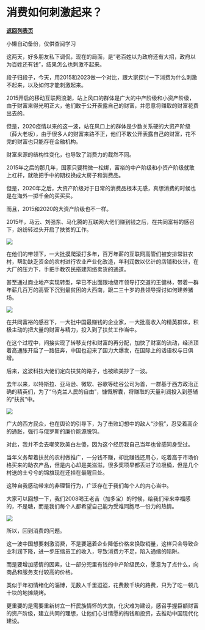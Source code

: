 # 消费如何刺激起来？

[**返回列表页**](/gzh/政事堂2019)

小懒自动备份，仅供查阅学习

这两天，好多朋友私下调侃，现在的局面，是“老百姓以为政府还有大招，政府以为百姓还有钱”，结果怎么也刺激不起来。

段子归段子，今天，用2015和2023做一个对比，跟大家探讨一下消费为什么刺激不起来，以及如何才能刺激起来。

2015开启的移动互联网浪潮，站上风口的群体是广大的中产阶级和小资产阶级，由于财富来得光明正大，他们敢于公开表露自己的财富，并愿意将赚取的财富花费出去的。  

但是，2020疫情以来的这一波，站在风口上的群体是少数关系硬的大资产阶级（薛大老板），由于很多人的财富来路不正，他们不敢公开表露自己的财富，花不完的财富也只能存在金融机构。

财富来源的结构性变化，也导致了消费力的截然不同。

2015年之后的那几年，国家只要稍微一松绑，富裕的中产阶级和小资产阶级就敢上杠杆，就敢把手中的期权换成大房子和消费品。  

但是，2020年之后，大资产阶级对于日常的消费品根本无感，真想消费的时候也是在海外一掷千金的买买买。

而且，2015和2020的大资产阶级也不一样。  

2015年，马云、刘强东、马化腾的互联网大佬们赚到钱之后，在共同富裕的感召下，纷纷转过头开启了扶贫的工作。

![](https://mmbiz.qpic.cn/mmbiz_jpg/rxhS23yu8cPyIoK4uFW6kfjfEl4YMeuVvzQI6ylLlM4jbFy2oxQ5Hy8z6xNhTo5sOJLAaqMRVhc0SxRqRItweg/640?wx_fmt=jpeg)

在他们的带领下，一大批摸爬滚打多年，百万年薪的互联网高管们被安排常驻农村，帮助缺乏资金的农村进行农业产业化改造，年利润数以亿计的店铺和伙计，在大厂的压力下，手把手教农民搭建网络卖货的通道。

甚至通过商业地产实现转型，早已不出面跟地级市领导打交道的王健林，带着一群年薪几百万的高管下沉到最贫困的大西南，跟二三十岁的县领导探讨如何建养猪场。

![](https://mmbiz.qpic.cn/mmbiz_jpg/rxhS23yu8cPyIoK4uFW6kfjfEl4YMeuV5FBicJfhHcsjzZ5uvlL1DzEwCiada33bvcXThaTHVu4QDzhAjQuQS3QA/640?wx_fmt=jpeg)

在共同富裕的感召下，一大批中国最赚钱的企业家，一大批高收入的精英群体，积极主动的把大量的财富与精力，投入到了扶贫工作当中。

在这个过程中，间接实现了转移支付和财富的再分配，加快了财富的流动，经济顶着高通胀开启了一路狂奔，中国也迎来了国力大爆发，在国际上的话语权与日俱增。

后来，这波科技大佬们定向扶贫的路子，也被欧美抄了一波。

去年以来，以特斯拉、亚马逊、微软、谷歌等硅谷公司为首，一群基于西方政治正确的精英们，为了“乌克兰人民的自由”，慷慨解囊，将赚取的天量利润投入到基辅的“扶贫”中。

![](https://mmbiz.qpic.cn/mmbiz_jpg/rxhS23yu8cPyIoK4uFW6kfjfEl4YMeuVibv2JOIHXXtrNQibgtF9yaiaEwIpyJQoXYA3Oia3WvyUenk0PQSr8ZCqRw/640?wx_fmt=jpeg)

广大的西方民众，也在舆论的引导下，为了击败幻想中的敌人“沙俄”，忍受着高企的通胀，强行与俄罗斯的廉价能源脱钩。

对此，我并不会去嘲笑欧美白左傻，因为这个经历我自己当年也曾感同身受过。

当年义务帮着扶贫的农村做推广，一分钱不赚，却比赚钱还用心，吃着高于市场价格买来的助农产品，但是内心却是美滋滋，很多奖项早都丢进了垃圾桶，但是几个村送的土兮兮的锦旗现在还挂在最醒目处。  

这种自我感动带来的非理智行为，广泛存在于我们每个人的内心当中。

大家可以回想一下，我们2008喝王老吉（加多宝）的时候，给我们带来幸福感的，不是糖，而是我们每个人都希望自己能为受难同胞尽一份力的热情。

![](https://mmbiz.qpic.cn/mmbiz_png/rxhS23yu8cPyIoK4uFW6kfjfEl4YMeuVK8GLz2icnnKWaQXIf1be1olDQCuDqDBcicC83TnMOWA6SibUZ1ku60lWw/640?wx_fmt=png)

所以，回到消费的问题。  

这一波中国想要刺激消费，不是要逼着企业降低价格来换取销量，这样只会导致企业利润下降，进一步压缩员工的收入，导致消费力不足，陷入通缩的陷阱。

而是要增加感情的因素，让一部分兜里有钱的中产阶级民众，愿意为了点什么，向商品和服务支付较高的价格。

类似于年初情绪化的淄博，无数人千里迢迢，花费数千块的路费，只为了吃一顿几十块的地摊烧烤。  

更重要的是需要重新树立一杆民族情怀的大旗，化灾难为建设，感召手握巨额财富的资产阶级，建立共同的理想，让他们心甘情愿的掏钱和投资，去推动中国现代化建设。

